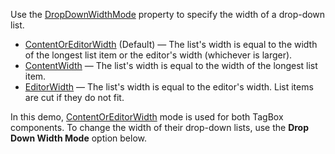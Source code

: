 Use the [DropDownWidthMode](https://docs.devexpress.com/Blazor/DevExpress.Blazor.DxTagBox-2.DropDownWidthMode) property to specify the width of a drop-down list.

*   [ContentOrEditorWidth](https://docs.devexpress.com/Blazor/DevExpress.Blazor.DropDownWidthMode) (Default) — The list's width is equal to the width of the longest list item or the editor's width (whichever is larger).
*   [ContentWidth](https://docs.devexpress.com/Blazor/DevExpress.Blazor.DropDownWidthMode) — The list's width is equal to the width of the longest list item.
*   [EditorWidth](https://docs.devexpress.com/Blazor/DevExpress.Blazor.DropDownWidthMode) — The list's width is equal to the editor's width. List items are cut if they do not fit.

In this demo, [ContentOrEditorWidth](https://docs.devexpress.com/Blazor/DevExpress.Blazor.DropDownWidthMode) mode is used for both TagBox components. To change the width of their drop-down lists, use the **Drop Down Width Mode** option below.
